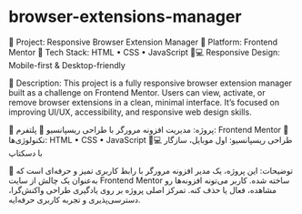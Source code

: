 # browser-extensions-manager

📁 Project: Responsive Browser Extension Manager
🎯 Platform: Frontend Mentor
🧰 Tech Stack: HTML • CSS • JavaScript
📱💻 Responsive Design: Mobile-first & Desktop-friendly

📝 Description:
This project is a fully responsive browser extension manager built as a challenge on Frontend Mentor.
Users can view, activate, or remove browser extensions in a clean, minimal interface.
It’s focused on improving UI/UX, accessibility, and responsive web design skills.




📁 پروژه: مدیریت افزونه مرورگر با طراحی ریسپانسیو
🎯 پلتفرم: Frontend Mentor
🧰 تکنولوژی‌ها: HTML • CSS • JavaScript
📱💻 طراحی ریسپانسیو: اول موبایل، سازگار با دسکتاپ

📝 توضیحات:
این پروژه، یک مدیر افزونه مرورگر با رابط کاربری تمیز و حرفه‌ای است که به‌عنوان یک چالش از سایت Frontend Mentor ساخته شده.
کاربر می‌تونه افزونه‌ها رو مشاهده، فعال یا حذف کنه. تمرکز اصلی پروژه بر روی یادگیری طراحی واکنش‌گرا، دسترسی‌پذیری و تجربه کاربری حرفه‌ایه.
